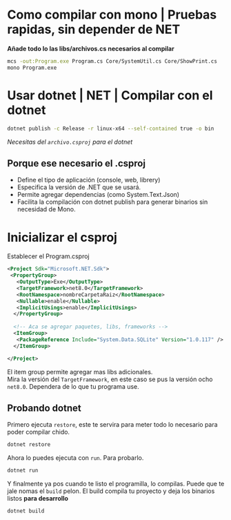 # Como compilar con mono | Pruebas rapidas, sin depender de NET

**Añade todo lo las libs/archivos.cs necesarios al compilar**  
```bash
mcs -out:Program.exe Program.cs Core/SystemUtil.cs Core/ShowPrint.cs
mono Program.exe 
```



# Usar dotnet | NET | Compilar con el dotnet

```bash
dotnet publish -c Release -r linux-x64 --self-contained true -o bin
```  
*Necesitas del `archivo.csproj` para el dotnet*


## Porque ese necesario el .csproj  
- Define el tipo de aplicación (console, web, librery)  
- Especifica la versión de .NET que se usará.  
- Permite agregar dependencias (como System.Text.Json)  
- Facilita la compilación con dotnet publish para generar binarios sin necesidad de Mono.




# Inicializar el csproj
Establecer el Program.csproj
```xml
<Project Sdk="Microsoft.NET.Sdk">
 <PropertyGroup>
   <OutputType>Exe</OutputType>
   <TargetFramework>net8.0</TargetFramework>
   <RootNamespace>nombreCarpetaRaiz</RootNamespace>
   <Nullable>enable</Nullable>
   <ImplicitUsings>enable</ImplicitUsings>
  </PropertyGroup>
  
  <!-- Aca se agregar paquetes, libs, frameworks -->
  <ItemGroup>
   <PackageReference Include="System.Data.SQLite" Version="1.0.117" />
  </ItemGroup>

</Project>
```

El item group permite agregar mas libs adicionales.  
Mira la versión del `TargetFramework`, en este caso se pus la versión ocho `net8.0`. Dependera de lo que tu programa use.

## Probando dotnet
Primero ejecuta `restore`, este te servira para meter todo lo necesario para poder compilar chido.
```bash
dotnet restore
```

Ahora lo puedes ejecuta con `run`. Para probarlo.
```bash
dotnet run
```

Y finalmente ya pos cuando te listo el programilla, lo compilas. Puede que te jale nomas el `build` pelon. El build compila tu proyecto y deja los binarios listos **para desarrollo**
```bash
dotnet build
```